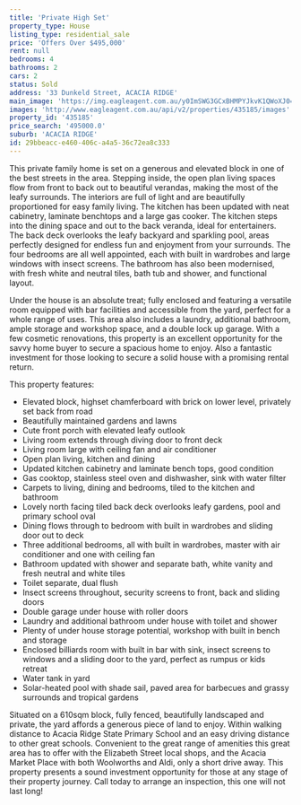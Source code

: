 ```yaml
---
title: 'Private High Set'
property_type: House
listing_type: residential_sale
price: 'Offers Over $495,000'
rent: null
bedrooms: 4
bathrooms: 2
cars: 2
status: Sold
address: '33 Dunkeld Street, ACACIA RIDGE'
main_image: 'https://img.eagleagent.com.au/y0ImSWG3GCxBHMPYJkvK1QWoXJ0=/1280x854/smart/https://s3-us-west-2.amazonaws.com/eagleagent-orig/images/6821458/126234930-image-M.jpg'
images: 'http://www.eagleagent.com.au/api/v2/properties/435185/images'
property_id: '435185'
price_search: '495000.0'
suburb: 'ACACIA RIDGE'
id: 29bbeacc-e460-406c-a4a5-36c72ea8c333
---
```

This private family home is set on a generous and elevated block in one of the best streets in the area. Stepping inside, the open plan living spaces flow from front to back out to beautiful verandas, making the most of the leafy surrounds. The interiors are full of light and are beautifully proportioned for easy family living. The kitchen has been updated with neat cabinetry, laminate benchtops and a large gas cooker. The kitchen steps into the dining space and out to the back veranda, ideal for entertainers. The back deck overlooks the leafy backyard and sparkling pool, areas perfectly designed for endless fun and enjoyment from your surrounds. The four bedrooms are all well appointed, each with built in wardrobes and large windows with insect screens. The bathroom has also been modernised, with fresh white and neutral tiles, bath tub and shower, and functional layout.

Under the house is an absolute treat; fully enclosed and featuring a versatile room equipped with bar facilities and accessible from the yard, perfect for a whole range of uses. This area also includes a laundry, additional bathroom, ample storage and workshop space, and a double lock up garage. With a few cosmetic renovations, this property is an excellent opportunity for the savvy home buyer to secure a spacious home to enjoy. Also a fantastic investment for those looking to secure a solid house with a promising rental return.

This property features:

*  Elevated block, highset chamferboard with brick on lower level, privately set back from road
*  Beautifully maintained gardens and lawns
*  Cute front porch with elevated leafy outlook
*  Living room extends through diving door to front deck
*  Living room large with ceiling fan and air conditioner
*  Open plan living, kitchen and dining
*  Updated kitchen cabinetry and laminate bench tops, good condition
*  Gas cooktop, stainless steel oven and dishwasher, sink with water filter
*  Carpets to living, dining and bedrooms, tiled to the kitchen and bathroom
*  Lovely north facing tiled back deck overlooks leafy gardens, pool and primary school oval
*  Dining flows through to bedroom with built in wardrobes and sliding door out to deck
*  Three additional bedrooms, all with built in wardrobes, master with air conditioner  and one with ceiling fan
*  Bathroom updated with shower and separate bath, white vanity and fresh neutral and white tiles
*  Toilet separate, dual flush
*  Insect screens throughout, security screens to front, back and sliding doors
*  Double garage under house with roller doors
*  Laundry and additional bathroom under house with toilet and shower
*  Plenty of under house storage potential, workshop with built in bench and storage
*  Enclosed billiards room with built in bar with sink, insect screens to windows and a sliding door to the yard, perfect as rumpus or kids retreat
*  Water tank in yard
*  Solar-heated pool with shade sail, paved area for barbecues and grassy surrounds and tropical gardens

Situated on a 610sqm block, fully fenced, beautifully landscaped and private, the yard affords a generous piece of land to enjoy. Within walking distance to Acacia Ridge State Primary School and an easy driving distance to other great schools. Convenient to the great range of amenities this great area has to offer with the Elizabeth Street local shops, and the Acacia Market Place with both Woolworths and Aldi, only a short drive away. This property presents a sound investment opportunity for those at any stage of their property journey. Call today to arrange an inspection, this one will not last long!
